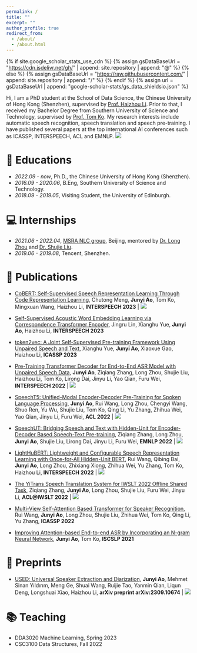 ```yaml
---
permalink: /
title: ""
excerpt: ""
author_profile: true
redirect_from: 
  - /about/
  - /about.html
---
```


{% if site.google_scholar_stats_use_cdn %}
{% assign gsDataBaseUrl = "https://cdn.jsdelivr.net/gh/" | append: site.repository | append: "@" %}
{% else %}
{% assign gsDataBaseUrl = "https://raw.githubusercontent.com/" | append: site.repository | append: "/" %}
{% endif %}
{% assign url = gsDataBaseUrl | append: "google-scholar-stats/gs_data_shieldsio.json" %}

<span class='anchor' id='about-me'></span>

Hi, I am a PhD student at the School of Data Science, the Chinese University of Hong Kong (Shenzhen), supervised by [Prof. Haizhou Li](https://colips.org/~eleliha/). Prior to that, I received my Bachelor Degree from Southern University of Science and Technology, supervised by [Prof. Tom Ko](https://tomkocse.github.io/). My research interests include automatic speech recognition, speech translation and speech pre-training. I have published several papers at the top international AI conferences such as ICASSP, INTERSPEECH, ACL and EMNLP. <a href='https://scholar.google.com/citations?user=eUiG0O0AAAAJ'><img src="https://img.shields.io/endpoint?logo=Google%20Scholar&url=https%3A%2F%2Fcdn.jsdelivr.net%2Fgh%2Fajyy%2Fajyy.github.io@google-scholar-stats%2Fgs_data_shieldsio.json&labelColor=f6f6f6&color=9cf&style=flat&label=citations"></a> 


<!-- # 🔥 News
- *2022.02*: &nbsp;🎉🎉 Lorem ipsum dolor sit amet, consectetur adipiscing elit. Vivamus ornare aliquet ipsum, ac tempus justo dapibus sit amet. 
- *2022.02*: &nbsp;🎉🎉 Lorem ipsum dolor sit amet, consectetur adipiscing elit. Vivamus ornare aliquet ipsum, ac tempus justo dapibus sit amet.  -->


# 📖 Educations
- *2022.09 - now*, Ph.D., the Chinese University of Hong Kong (Shenzhen).
- *2016.09 - 2020.06*, B.Eng, Southern University of Science and Technology.
- *2018.09 - 2019.05*, Visiting Student, the University of Edinburgh.

# 💻 Internships
- *2021.06 - 2022.04*, [MSRA NLC group](https://www.microsoft.com/en-us/research/group/natural-language-computing/), Beijing, mentored by [Dr. Long Zhou](https://long-zhou.github.io/) and [Dr. Shujie Liu](https://www.microsoft.com/en-us/research/people/shujliu/).
- *2019.06 - 2019.08*, Tencent, Shenzhen.

# 📝 Publications 

<!-- <div class='paper-box'><div class='paper-box-image'><div><div class="badge">CVPR 2016</div><img src='images/500x300.png' alt="sym" width="100%"></div></div>
<div class='paper-box-text' markdown="1">

[Deep Residual Learning for Image Recognition](https://openaccess.thecvf.com/content_cvpr_2016/papers/He_Deep_Residual_Learning_CVPR_2016_paper.pdf)

**Kaiming He**, Xiangyu Zhang, Shaoqing Ren, Jian Sun -->

<!-- [**Project**](https://scholar.google.com/citations?view_op=view_citation&hl=zh-CN&user=DhtAFkwAAAAJ&citation_for_view=DhtAFkwAAAAJ:ALROH1vI_8AC) <strong><span class='show_paper_citations' data='DhtAFkwAAAAJ:ALROH1vI_8AC'></span></strong>
- Lorem ipsum dolor sit amet, consectetur adipiscing elit. Vivamus ornare aliquet ipsum, ac tempus justo dapibus sit amet. 
</div>
</div> -->

- [CoBERT: Self-Supervised Speech Representation Learning Through Code Representation Learning](https://arxiv.org/abs/2210.04062), Chutong Meng, **Junyi Ao**, Tom Ko, Mingxuan Wang, Haizhou Li, **INTERSPEECH 2023** \| [![](https://img.shields.io/github/stars/mct10/CoBERT?style=social&label=Code+Stars)](https://github.com/mct10/CoBERT)

- [Self-Supervised Acoustic Word Embedding Learning via Correspondence Transformer Encoder](https://arxiv.org/abs/2307.09871), Jingru Lin, Xianghu Yue, **Junyi Ao**, Haizhou Li, **INTERSPEECH 2023**

- [token2vec: A Joint Self-Supervised Pre-training Framework Using Unpaired Speech and Text](https://arxiv.org/abs/2210.16755), Xianghu Yue, **Junyi Ao**, Xiaoxue Gao, Haizhou Li, **ICASSP 2023**


- [Pre-Training Transformer Decoder for End-to-End ASR Model with Unpaired Speech Data](https://arxiv.org/abs/2203.17113), **Junyi Ao**, Ziqiang Zhang, Long Zhou, Shujie Liu, Haizhou Li, Tom Ko, Lirong Dai, Jinyu Li, Yao Qian, Furu Wei, **INTERSPEECH 2022** \| [![](https://img.shields.io/github/stars/microsoft/SpeechT5?style=social&label=Code+Stars)](https://github.com/microsoft/SpeechT5/tree/main/Speech2C)

- [SpeechT5: Unified-Modal Encoder-Decoder Pre-Training for Spoken Language Processing](https://aclanthology.org/2022.acl-long.393/), **Junyi Ao**, Rui Wang, Long Zhou, Chengyi Wang, Shuo Ren, Yu Wu, Shujie Liu, Tom Ko, Qing Li, Yu Zhang, Zhihua Wei, Yao Qian, Jinyu Li, Furu Wei, **ACL 2022** \| [![](https://img.shields.io/github/stars/microsoft/SpeechT5?style=social&label=Code+Stars)](https://github.com/microsoft/SpeechT5)

- [SpeechUT: Bridging Speech and Text with Hidden-Unit for Encoder-Decoder Based Speech-Text Pre-training](https://arxiv.org/abs/2210.03730), Ziqiang Zhang, Long Zhou, **Junyi Ao**, Shujie Liu, Lirong Dai, Jinyu Li, Furu Wei, **EMNLP 2022** \| [![](https://img.shields.io/github/stars/microsoft/SpeechT5?style=social&label=Code+Stars)](https://github.com/microsoft/SpeechT5/tree/main/SpeechUT)

- [LightHuBERT: Lightweight and Configurable Speech Representation Learning with Once-for-All Hidden-Unit BERT](https://arxiv.org/abs/2203.15610), Rui Wang, Qibing Bai, **Junyi Ao**, Long Zhou, Zhixiang Xiong, Zhihua Wei, Yu Zhang, Tom Ko, Haizhou Li, **INTERSPEECH 2022** \| [![](https://img.shields.io/github/stars/mechanicalsea/lighthubert?style=social&label=Code+Stars)](https://github.com/mechanicalsea/lighthubert)

- [The YiTrans Speech Translation System for IWSLT 2022 Offline Shared Task](https://aclanthology.org/2022.iwslt-1.11/), Ziqiang Zhang, **Junyi Ao**, Long Zhou, Shujie Liu, Furu Wei, Jinyu Li, **ACL@IWSLT 2022** \| [![](https://img.shields.io/github/stars/microsoft/SpeechT5?style=social&label=Code+Stars)](https://github.com/microsoft/SpeechT5/tree/main/YiTrans)

- [Multi-View Self-Attention Based Transformer for Speaker Recognition](https://ieeexplore.ieee.org/document/9746639/), Rui Wang, **Junyi Ao**, Long Zhou, Shujie Liu, Zhihua Wei, Tom Ko, Qing Li, Yu Zhang, **ICASSP 2022**

- [Improving Attention-based End-to-end ASR by Incorporating an N-gram Neural Network](https://ieeexplore.ieee.org/abstract/document/9362055), **Junyi Ao**, Tom Ko, **ISCSLP 2021**

# 📜 Preprints
- [USED: Universal Speaker Extraction and Diarization](https://arxiv.org/abs/2309.10674), **Junyi Ao**, Mehmet Sinan Yıldırım, Meng Ge, Shuai Wang, Ruijie Tao, Yanmin Qian, Liqun Deng, Longshuai Xiao, Haizhou Li, **arXiv preprint
arXiv:2309.10674** \| [![](https://img.shields.io/website/http/ajyy.github.io/demo/USED?up_message=demo&label=USED&up_color=blue)](https://ajyy.github.io/demo/USED/)

<!-- # 🎖 Honors and Awards
- *2021.10* Lorem ipsum dolor sit amet, consectetur adipiscing elit. Vivamus ornare aliquet ipsum, ac tempus justo dapibus sit amet. 
- *2021.09* Lorem ipsum dolor sit amet, consectetur adipiscing elit. Vivamus ornare aliquet ipsum, ac tempus justo dapibus sit amet.  -->

# 📚 Teaching
- DDA3020 Machine Learning, Spring 2023
- CSC3100 Data Structures, Fall 2022

